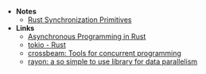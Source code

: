 - **Notes**
	- [Rust Synchronization Primitives](Rust%20Synchronization%20Primitives.md)
- **Links**
	- [Asynchronous Programming in Rust](https://rust-lang.github.io/async-book/01_getting_started/01_chapter.html)
	-   [tokio - Rust](https://docs.rs/tokio/latest/tokio/)
	-   [crossbeam: Tools for concurrent programming](https://docs.rs/crossbeam/latest/crossbeam/)
	-   [rayon: a so simple to use library for data parallelism](https://github.com/rayon-rs/rayon)
